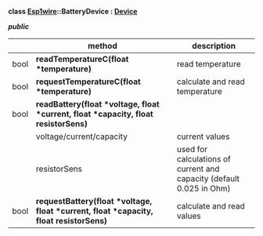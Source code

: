 **class [Esp1wire](./Esp1wire.md)::BatteryDevice : [Device](./Device.md)**

***public***

| | method | description |
| --- | --- | --- |
| bool | **readTemperatureC(float \*temperature)** | read temperature |
| bool | **requestTemperatureC(float \*temperature)** | calculate and read temperature |
| bool | **readBattery(float \*voltage, float \*current, float \*capacity, float resistorSens)** | |
| | voltage/current/capacity | current values |
| | resistorSens | used for calculations of current and capacity (default 0.025 in Ohm) |
| bool | **requestBattery(float \*voltage, float \*current, float \*capacity, float resistorSens)** | calculate and read values |
